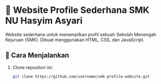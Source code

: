 # 🏫 Website Profile Sederhana SMK NU Hasyim Asyari

Website sederhana untuk menampilkan profil sebuah Sekolah Menengah Kejuruan (SMK). Dibuat menggunakan HTML, CSS, dan JavaScript.

## 🚀 Cara Menjalankan

1. Clone repositori ini:
   ```bash
   git clone https://github.com/username/smk-profile-website.git
